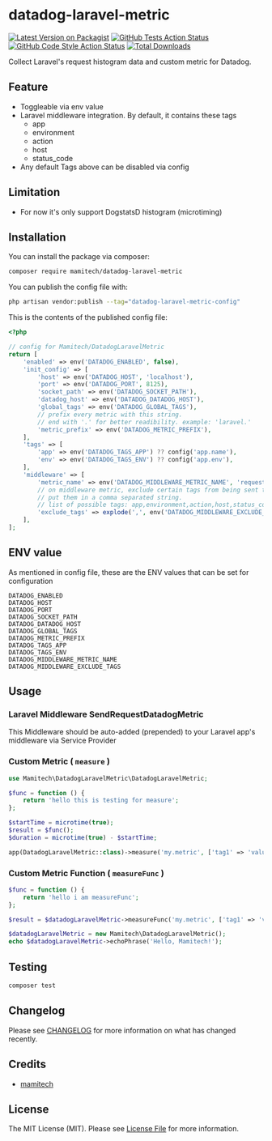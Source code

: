 # datadog-laravel-metric

[![Latest Version on Packagist](https://img.shields.io/packagist/v/mamitech/datadog-laravel-metric.svg?style=flat-square)](https://packagist.org/packages/mamitech/datadog-laravel-metric)
[![GitHub Tests Action Status](https://img.shields.io/github/actions/workflow/status/mamitech/datadog-laravel-metric/run-tests.yml?branch=main&label=tests&style=flat-square)](https://github.com/mamitech/datadog-laravel-metric/actions?query=workflow%3Arun-tests+branch%3Amain)
[![GitHub Code Style Action Status](https://img.shields.io/github/actions/workflow/status/mamitech/datadog-laravel-metric/fix-php-code-style-issues.yml?branch=main&label=code%20style&style=flat-square)](https://github.com/mamitech/datadog-laravel-metric/actions?query=workflow%3A"Fix+PHP+code+style+issues"+branch%3Amain)
[![Total Downloads](https://img.shields.io/packagist/dt/mamitech/datadog-laravel-metric.svg?style=flat-square)](https://packagist.org/packages/mamitech/datadog-laravel-metric)

Collect Laravel's request histogram data and custom metric for Datadog.

## Feature

- Toggleable via env value
- Laravel middleware integration. By default, it contains these tags
    - app
    - environment
    - action
    - host
    - status_code
- Any default Tags above can be disabled via config

## Limitation

- For now it's only support DogstatsD histogram (microtiming)

## Installation

You can install the package via composer:

```bash
composer require mamitech/datadog-laravel-metric
```

You can publish the config file with:

```bash
php artisan vendor:publish --tag="datadog-laravel-metric-config"
```

This is the contents of the published config file:

```php
<?php

// config for Mamitech/DatadogLaravelMetric
return [
    'enabled' => env('DATADOG_ENABLED', false),
    'init_config' => [
        'host' => env('DATADOG_HOST', 'localhost'),
        'port' => env('DATADOG_PORT', 8125),
        'socket_path' => env('DATADOG_SOCKET_PATH'),
        'datadog_host' => env('DATADOG_DATADOG_HOST'),
        'global_tags' => env('DATADOG_GLOBAL_TAGS'),
        // prefix every metric with this string.
        // end with '.' for better readibility. example: 'laravel.'
        'metric_prefix' => env('DATADOG_METRIC_PREFIX'),
    ],
    'tags' => [
        'app' => env('DATADOG_TAGS_APP') ?? config('app.name'),
        'env' => env('DATADOG_TAGS_ENV') ?? config('app.env'),
    ],
    'middleware' => [
        'metric_name' => env('DATADOG_MIDDLEWARE_METRIC_NAME', 'request'),
        // on middleware metric, exclude certain tags from being sent to datadog.
        // put them in a comma separated string.
        // list of possible tags: app,environment,action,host,status_code
        'exclude_tags' => explode(',', env('DATADOG_MIDDLEWARE_EXCLUDE_TAGS', '')),
    ],
];

```

## ENV value

As mentioned in config file, these are the ENV values that can be set for configuration

```
DATADOG_ENABLED
DATADOG_HOST
DATADOG_PORT
DATADOG_SOCKET_PATH
DATADOG_DATADOG_HOST
DATADOG_GLOBAL_TAGS
DATADOG_METRIC_PREFIX
DATADOG_TAGS_APP
DATADOG_TAGS_ENV
DATADOG_MIDDLEWARE_METRIC_NAME
DATADOG_MIDDLEWARE_EXCLUDE_TAGS
```

## Usage

### Laravel Middleware SendRequestDatadogMetric

This Middleware should be auto-added (prepended) to your Laravel app's middleware via Service Provider

### Custom Metric ( `measure` )

```php
use Mamitech\DatadogLaravelMetric\DatadogLaravelMetric;

$func = function () {
    return 'hello this is testing for measure';
};

$startTime = microtime(true);
$result = $func();
$duration = microtime(true) - $startTime;

app(DatadogLaravelMetric::class)->measure('my.metric', ['tag1' => 'value1', 'tag2' => 'value2'], $duration);
```

### Custom Metric Function ( `measureFunc` )

```php
$func = function () {
    return 'hello i am measureFunc';
};

$result = $datadogLaravelMetric->measureFunc('my.metric', ['tag1' => 'value1', 'tag2' => 'value2'], $func);
```

```php
$datadogLaravelMetric = new Mamitech\DatadogLaravelMetric();
echo $datadogLaravelMetric->echoPhrase('Hello, Mamitech!');
```

## Testing

```bash
composer test
```

## Changelog

Please see [CHANGELOG](CHANGELOG.md) for more information on what has changed recently.

## Credits

- [mamitech](https://github.com/mamitech)

## License

The MIT License (MIT). Please see [License File](LICENSE.md) for more information.
